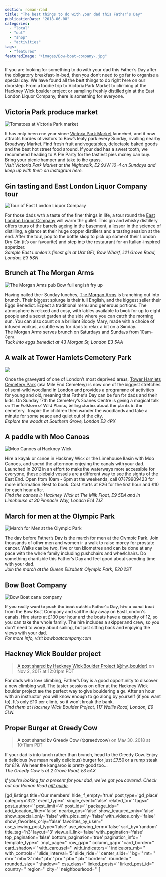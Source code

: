 ```yaml
---
section: roman-road
title: "The best things to do with your dad this Father’s Day"
publicationDate: "2018-06-08"
categories: 
  - "local"
  - "out"
  - "shop"
  - "activities"
tags: 
  - "features"
featuredImage: "/images/Bow-boat-company-.jpg"
---
```


If you are looking for something to do with your dad this Father’s Day after the obligatory breakfast-in-bed, then you don’t need to go far to organise a special day. We have found all the best things to do right here on our doorstep. From a foodie trip to Victoria Park Market to climbing at the Hackney Wick boulder project or sampling freshly distilled gin at the East London Liquor Company, there is something for everyone.

## Victoria Park produce market

![Tomatoes at Victoria Park market](/images/Wild-Country-Organics-.jpg)

It has only been one year since [Victoria Park Market](https://romanroadlondon.com/victoria-park-market/) launched, and it now attracts hordes of visitors to Bow’s leafy park every Sunday, rivalling nearby Broadway Market. Find fresh fruit and vegetables, delectable baked goods and the best hot street food around. If your dad has a sweet tooth, we recommend heading to A Pie Party for the tastiest pies money can buy. Bring your picnic hamper and take to the grass.  
_Visit Victoria Park Market at the Nightwalk, E2 9JW 10-4 on Sundays and keep up with them on Instagram here._

## Gin tasting and East London Liquor Company tour

![Tour of East London Liquor Company](/images/ELLC3.jpg)

For those dads with a taste of the finer things in life, a tour round the [East London Liquor Company](https://romanroadlondon.com/alex-wolpert-east-london-liquor-company/) will warm the gullet. This gin and whisky distillery offers tours of the barrels ageing in the basement, a lesson in the science of distilling, a glance at their huge copper distillers and a tasting session at the end. After the tour, pop to the bottle shop to pick up some of their London Dry Gin (it’s our favourite) and step into the restaurant for an Italian-inspired appetizer.  
_Sample East London's finest gin at Unit GF1, Bow Wharf, 221 Grove Road, London, E3 5SN_

## Brunch at The Morgan Arms

![The Morgan Arms pub Bow full english fry up](/images/morgan-arms-bow-brunch-full-english-1.jpg)

Having nailed their Sunday lunches, [The Morgan Arms](https://romanroadlondon.com/best-brunch-bow-mile-end-globe-town/) is branching out into brunch. Their biggest splurge is their full English, and the biggest seller their Eggs Benedict. Expect a traditional menu and generous portions. The atmosphere is relaxed and cosy, with tables available to book for up to eight people and a secret garden at the side where you can catch the morning sun. You can also count on a brilliant Bloody Mary, made with a choice of infused vodkas, a subtle way for dads to relax a bit on a Sunday.  
The Morgan Arms serves brunch on Saturdays and Sundays from 10am-3pm.  
_Tuck into eggs benedict at 43 Morgan St, London E3 5AA_

## A walk at Tower Hamlets Cemetery Park

![](/images/Tower-Hamlets-Cemetery.jpg)

Once the graveyard of one of London’s most deprived areas, [Tower Hamlets Cemetery Park](https://romanroadlondon.com/tower-hamlets-cemetery-park-mile-end/) (aka Mile End Cemetery) is now one of the biggest stretches of semi-wild woodland in London and provides a programme of activities for young and old, meaning that Father’s Day can be fun for dads and their kids. On Sunday 17th the Cemetery’s Soanes Centre is giving a magical talk on The Folklore of Wild Plants, telling stories about the plants in the cemetery.  Inspire the children then wander the woodlands and take a minute for some peace and quiet out of the city.  
_Explore the woods at Southern Grove, London E3 4PX_

## A paddle with Moo Canoes

![Moo Canoes at Hackney Wick](/images/Moo-Canoes.jpg)

Hire a kayak or canoe in Hackney Wick or the Limehouse Basin with Moo Canoes, and spend the afternoon enjoying the canals with your dad. Launched in 2012 in an effort to make the waterways more accessible for everyone, these piebald vessels are a different way to see the sights of the East End. Open from 10am - 6pm at the weekends, call 07879909423 for more information. Best to book. Cost starts at £26 for the first hour and £10 for each hour after.  
_Find the canoes in Hackney Wick at The Milk Float, E9 5EN and in Limehouse at 30 Pinnacle Way, London E14 7JZ_

## March for men at the Olympic Park

![March for Men at the Olympic Park](/images/March-for-men.jpg)

The day before Father’s Day is the march for men at the Olympic Park. Join thousands of other men and women in a walk to raise money for prostate cancer. Walks can be two, five or ten kilometres and can be done at any pace with the whole family including pushchairs and wheelchairs. Do something charitable this Father’s Day and feel good about spending time with your dad.  
_Join the march at the Queen Elizabeth Olympic Park, E20 2ST_

## Bow Boat Company

![Bow Boat canal company ](/images/Bow-boat-company-.jpg)

If you really want to push the boat out this Father's Day, hire a canal boat from the Bow Boat Company and sail the day away on East London's canals. Hire starts at £130 per hour and the boats have a capacity of 12, so you can take the whole family. The hire includes a skipper and crew, so you don't need to worry about sailing, but just sitting back and enjoying the views with your dad.  
_For more info, visit bowboatcompany.com_

## Hackney Wick Boulder project

> [A post shared by Hackney Wick Boulder Project (@hw\_boulder)](https://www.instagram.com/p/BbAPt4pnUoJ/) on Nov 2, 2017 at 12:01pm PDT

For dads who love climbing, Father’s Day is a good opportunity to discover a new climbing wall. The taster sessions on offer at the Hackney Wick boulder project are the perfect way to give bouldering a go. After an hour with an instructor, you will know enough to go along by yourself (if you want to). It’s only £10 per climb, so it won’t break the bank.  
_Find them at Hackney Wick Boulder Project, 117 Wallis Road, London, E9 5LN._

## Proper Burger at Greedy Cow

> [A post shared by Greedy Cow (@greedycow)](https://www.instagram.com/p/BjaNTzfBa7_/) on May 30, 2018 at 10:11am PDT

If your dad is into lunch rather than brunch, head to the Greedy Cow. Enjoy a delicious (we mean really delicious) burger for just £7.50 or a rump steak for £19. We hear the kangaroo is pretty good too…  
_The Greedy Cow is at 2 Grove Road, E3 5AX_

_If you're looking for a present for your dad, we've got you covered. Check out our Roman Road [gift guide](https://romanroadlondon.com/best-fathers-day-gifts/)._ 

\[gd\_listings title='Our members' hide\_if\_empty='true' post\_type='gd\_place' category='322' event\_type='' single\_event='false' related\_to='' tags='' post\_author='' post\_limit='4' post\_ids='' package\_ids='' add\_location\_filter='false' nearby\_gps='false' show\_featured\_only='false' show\_special\_only='false' with\_pics\_only='false' with\_videos\_only='false' show\_favorites\_only='false' favorites\_by\_user='' use\_viewing\_post\_type='false' use\_viewing\_term='false' sort\_by='random' title\_tag='h3' layout='3' view\_all\_link='false' with\_pagination='false' top\_pagination='false' bottom\_pagination='true' pagination\_info='' template\_type='' tmpl\_page='' row\_gap='' column\_gap='' card\_border='' card\_shadow='' with\_carousel='' with\_indicators='' indicators\_mb='' with\_controls='' slide\_interval='5' slide\_ride='' center\_slide='' bg='' mt='' mr='' mb='3' ml='' pt='' pr='' pb='' pl='' border='' rounded='' rounded\_size='' shadow='' css\_class='' linked\_posts='' linked\_post\_id='' country='' region='' city='' neighbourhood='' \]
